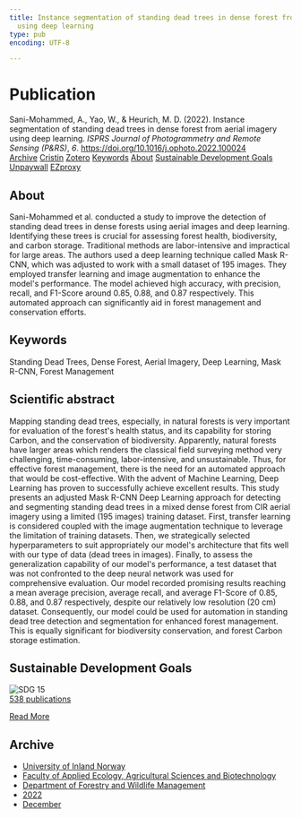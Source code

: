 ```yaml
---
title: Instance segmentation of standing dead trees in dense forest from aerial imagery
  using deep learning
type: pub
encoding: UTF-8

---
```

<h1>Publication</h1>
<article id="csl-bib-container-S23UDYJ8" class="csl-bib-container">
  <div class="csl-bib-body"> <div class="csl-entry">Sani-Mohammed, A., Yao, W., &#38; Heurich, M. D. (2022). Instance segmentation of standing dead trees in dense forest from aerial imagery using deep learning. <i>ISPRS Journal of Photogrammetry and Remote Sensing (P&#38;RS)</i>, <i>6</i>. <a href="https://doi.org/10.1016/j.ophoto.2022.100024">https://doi.org/10.1016/j.ophoto.2022.100024</a></div> </div>
  <div class="csl-bib-buttons">
    <a href="#taxonomy-article-S23UDYJ8" alt="archive" class="csl-bib-button">Archive</a>
    <a href="https://app.cristin.no/results/show.jsf?id=2097375" alt="Cristin" class="csl-bib-button">Cristin</a>
    <a href="http://zotero.org/groups/5881554/items/S23UDYJ8" alt="Zotero" class="csl-bib-button">Zotero</a>
    <a href="#keywords-article-S23UDYJ8" alt="keywords" class="csl-bib-button">Keywords</a>
    <a href="#about-article-S23UDYJ8" alt="about_pub" class="csl-bib-button">About</a>
    <a href="#sdg-article-S23UDYJ8" alt="sdg" class="csl-bib-button">Sustainable Development Goals</a>
    <a href="https://doi.org/10.1016/j.ophoto.2022.100024" alt="Unpaywall" class="csl-bib-button">Unpaywall</a>
    <a href="https://doi.org/10.1016/j.ophoto.2022.100024" alt="EZproxy" class="csl-bib-button">EZproxy</a>
  </div>
  <div id="csl-bib-meta-container-S23UDYJ8"></div>
</article>
<div id="csl-bib-meta-S23UDYJ8" class="csl-bib-meta">
  <article id="about-article-S23UDYJ8" class="about_pub-article">
    <h1>About</h1>
    Sani-Mohammed et al. conducted a study to improve the detection of standing dead trees in dense forests using aerial images and deep learning. Identifying these trees is crucial for assessing forest health, biodiversity, and carbon storage. Traditional methods are labor-intensive and impractical for large areas. The authors used a deep learning technique called Mask R-CNN, which was adjusted to work with a small dataset of 195 images. They employed transfer learning and image augmentation to enhance the model's performance. The model achieved high accuracy, with precision, recall, and F1-Score around 0.85, 0.88, and 0.87 respectively. This automated approach can significantly aid in forest management and conservation efforts.
  </article>
  <article id="keywords-article-S23UDYJ8" class="keywords-article">
    <h1>Keywords</h1>
    Standing Dead Trees, Dense Forest, Aerial Imagery, Deep Learning, Mask R-CNN, Forest Management
  </article>
  <article id="abstract-article-S23UDYJ8" class="abstract-article">
    <h1>Scientific abstract</h1>
    Mapping standing dead trees, especially, in natural forests is very important for evaluation of the forest's health status, and its capability for storing Carbon, and the conservation of biodiversity. Apparently, natural forests have larger areas which renders the classical field surveying method very challenging, time-consuming, labor-intensive, and unsustainable. Thus, for effective forest management, there is the need for an automated approach that would be cost-effective. With the advent of Machine Learning, Deep Learning has proven to successfully achieve excellent results. This study presents an adjusted Mask R-CNN Deep Learning approach for detecting and segmenting standing dead trees in a mixed dense forest from CIR aerial imagery using a limited (195 images) training dataset. First, transfer learning is considered coupled with the image augmentation technique to leverage the limitation of training datasets. Then, we strategically selected hyperparameters to suit appropriately our model's architecture that fits well with our type of data (dead trees in images). Finally, to assess the generalization capability of our model's performance, a test dataset that was not confronted to the deep neural network was used for comprehensive evaluation. Our model recorded promising results reaching a mean average precision, average recall, and average F1-Score of 0.85, 0.88, and 0.87 respectively, despite our relatively low resolution (20 cm) dataset. Consequently, our model could be used for automation in standing dead tree detection and segmentation for enhanced forest management. This is equally significant for biodiversity conservation, and forest Carbon storage estimation.
  </article>
  <article id="sdg-article-S23UDYJ8" class="sdg-article">
    <h1>Sustainable Development Goals</h1>
    <div class="sdg-container"><div id="sdg15" class="sdg">
        <img src="{{< params subfolder >}}images/sdg/sdg15_en.png" class="image" alt="SDG 15">
        <div class="sdg-overlay">
          <a href="/en/archive/?key=?sdg=15#archive" class="sdg-publication-count"><span>538</span> publications</a>
          <p><a href="https://sdgs.un.org/goals/goal15" class="sdg-read-more">Read More</a></p>
        </div>
      </div></div>
  </article>
  <article id="taxonomy-article-S23UDYJ8" class="taxonomy-article">
    <h1>Archive</h1>
    <ul>
      <li>
        <a href="/en/archive/?key=3DCRN523">University of Inland Norway</a>
      </li>
      <li>
        <a href="/en/archive/?key=T77LXH6D">Faculty of Applied Ecology, Agricultural Sciences and Biotechnology</a>
      </li>
      <li>
        <a href="/en/archive/?key=7TRARPE3">Department of Forestry and Wildlife Management</a>
      </li>
      <li>
        <a href="/en/archive/?key=H9K9UC39">2022</a>
      </li>
      <li>
        <a href="/en/archive/?key=JPY93KVC">December</a>
      </li>
    </ul>
  </article>
</div>
